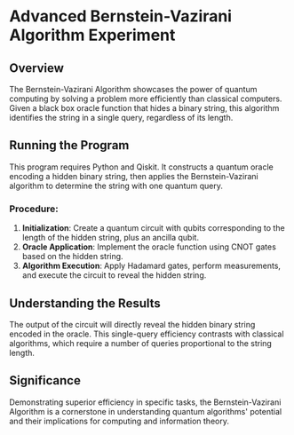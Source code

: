 # Advanced Bernstein-Vazirani Algorithm Experiment

## Overview
The Bernstein-Vazirani Algorithm showcases the power of quantum computing by solving a problem more efficiently than classical computers. Given a black box oracle function that hides a binary string, this algorithm identifies the string in a single query, regardless of its length.

## Running the Program
This program requires Python and Qiskit. It constructs a quantum oracle encoding a hidden binary string, then applies the Bernstein-Vazirani algorithm to determine the string with one quantum query.

### Procedure:
1. **Initialization**: Create a quantum circuit with qubits corresponding to the length of the hidden string, plus an ancilla qubit.
2. **Oracle Application**: Implement the oracle function using CNOT gates based on the hidden string.
3. **Algorithm Execution**: Apply Hadamard gates, perform measurements, and execute the circuit to reveal the hidden string.

## Understanding the Results
The output of the circuit will directly reveal the hidden binary string encoded in the oracle. This single-query efficiency contrasts with classical algorithms, which require a number of queries proportional to the string length.

## Significance
Demonstrating superior efficiency in specific tasks, the Bernstein-Vazirani Algorithm is a cornerstone in understanding quantum algorithms' potential and their implications for computing and information theory.
